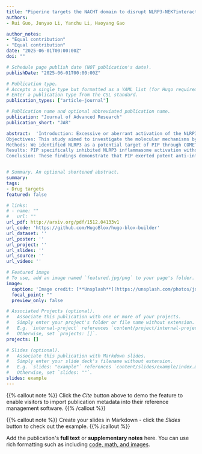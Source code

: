 ```yaml
---
title: "Piperine targets the NACHT domain to disrupt NLRP3-NEK7interaction and alleviate inflammatory diseases"
authors:
- Rui Guo, Junyao Li, Yanchu Li, Haoyang Gao

author_notes:
- "Equal contribution"
- "Equal contribution"
date: "2025-06-01T00:00:00Z"
doi: ""

# Schedule page publish date (NOT publication's date).
publishDate: "2025-06-01T00:00:00Z"

# Publication type.
# Accepts a single type but formatted as a YAML list (for Hugo requirements).
# Enter a publication type from the CSL standard.
publication_types: ["article-journal"]

# Publication name and optional abbreviated publication name.
publication: "Journal of Advanced Research"
publication_short: "JAR"

abstract:  'Introduction: Excessive or aberrant activation of the NLRP3 inflammasome is implicated in the initiation and progression of various inflammatory diseases. However, to date no NLRP3 inflammasome inhibitors have been approved for clinical use.
Objectives: This study aimed to investigate the molecular mechanisms by which piperine (PIP) regulated NLRP3 inflammasome activation and exerted anti-inflammatory effects in mice. Specifically, we examined whether PIP targets endogenous NLRP3 inflammasomes, its effect on the NLRP3–NEK7 interaction, and the key amino acid residues involved. In addition, the protective effects of PIP were evaluated in established mouse models of acute lung injury (ALI) and colitis.
Methods: We identified NLRP3 as a potential target of PIP through COMET database and RNA sequencing. A classic NLRP3 inflammasome activation model was established in iBMDMs primed with lipopolysaccharide (LPS) and then activated with nigericin (Nig). Co-immunoprecipitation and molecular modelling techniques were used to examine the effect of PIP on the interaction between overexpressed NLRP3 and NEK7 proteins in vitro. Furthermore, two animal models were developed to investigate ALI induced by LPS and colitis induced by dextran sulfate sodium (DSS).
Results: PIP specifically inhibited NLRP3 inflammasome activation without affecting NLRC4 or AIM2 inflammasome. Mechanically, PIP blocked NLRP3 protein oligomerization and ASC recruitment, and inhibited inflammasome assembly by interfering with NEK7-NLRP3 interaction. Molecular simulation confirmed that PIP binds noncovalently to NLRP3 at lysine 232 via a hydrogen bond, and mutating this residue to alanine eliminated its inhibitory effect on the NEK7-NLRP3 interaction. In vivo, PIP significantly alleviated LPS-induced ALI by reducing pulmonary edema and pro-inflammatory cytokines secretion. PIP also ameliorated DSS-induced colitis, accompanied by reduced NLRP3 expression in colonic tissue.
Conclusion: These findings demonstrate that PIP exerted potent anti-inflammatory effects in vivo by specifically targeting the NLRP3 inflammasome, highlighting its potential as a therapeutic candidate for NLRP3-driven inflammatory diseases.'


# Summary. An optional shortened abstract.
summary: 
tags:
- Drug targets
featured: false

# links:
# - name: ""
#   url: ""
url_pdf: http://arxiv.org/pdf/1512.04133v1
url_code: 'https://github.com/HugoBlox/hugo-blox-builder'
url_dataset: ''
url_poster: ''
url_project: ''
url_slides: ''
url_source: ''
url_video: ''

# Featured image
# To use, add an image named `featured.jpg/png` to your page's folder. 
image:
  caption: 'Image credit: [**Unsplash**](https://unsplash.com/photos/jdD8gXaTZsc)'
  focal_point: ""
  preview_only: false

# Associated Projects (optional).
#   Associate this publication with one or more of your projects.
#   Simply enter your project's folder or file name without extension.
#   E.g. `internal-project` references `content/project/internal-project/index.md`.
#   Otherwise, set `projects: []`.
projects: []

# Slides (optional).
#   Associate this publication with Markdown slides.
#   Simply enter your slide deck's filename without extension.
#   E.g. `slides: "example"` references `content/slides/example/index.md`.
#   Otherwise, set `slides: ""`.
slides: example
---
```


{{% callout note %}}
Click the *Cite* button above to demo the feature to enable visitors to import publication metadata into their reference management software.
{{% /callout %}}

{{% callout note %}}
Create your slides in Markdown - click the *Slides* button to check out the example.
{{% /callout %}}

Add the publication's **full text** or **supplementary notes** here. You can use rich formatting such as including [code, math, and images](https://docs.hugoblox.com/content/writing-markdown-latex/).

